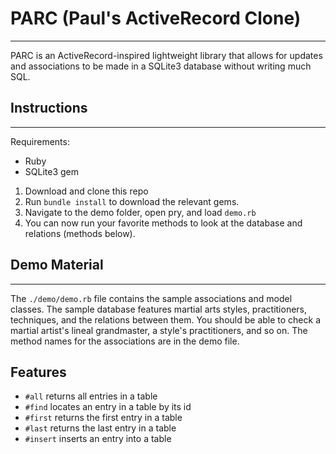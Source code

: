 # PARC (Paul's ActiveRecord Clone)
---
PARC is an ActiveRecord-inspired lightweight library that allows for updates and associations to be made in a SQLite3 database without writing much SQL.

## Instructions
---
Requirements:
- Ruby
- SQLite3 gem

1. Download and clone this repo
2. Run `bundle install` to download the relevant gems.
3. Navigate to the demo folder, open pry, and load `demo.rb`
4. You can now run your favorite methods to look at the database and relations (methods below).

## Demo Material
---
The `./demo/demo.rb` file contains the sample associations and model classes. The sample database features martial arts styles, practitioners, techniques, and the relations between them. You should be able to check a martial artist's lineal grandmaster, a style's practitioners, and so on. The method names for the associations are in the demo file.

## Features
- `#all` returns all entries in a table
- `#find` locates an entry in a table by its id
- `#first` returns the first entry in a table
- `#last` returns the last entry in a table
- `#insert` inserts an entry into a table
